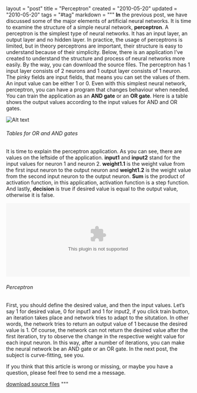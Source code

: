 layout = "post"
title = "Perceptron"
created = "2010-05-20"
updated = "2010-05-20"
tags = "#tag"
markdown = """
**In** the previous post, we have discussed some of the major elements of artificial neural networks. It is time to examine the structure of a simple neural network, **perceptron**. A perceptron is the simplest type of neural networks. It has an input layer, an output layer and no hidden layer. In practice, the usage of perceptrons is limited, but in theory perceptrons are important, their structure is easy to understand because of their simplicity. Below, there is an application I’ve created to understand the structure and process of neural networks more easily. By the way, you can download the source files. The perceptron has 1 input layer consists of 2 neurons and 1 output layer consists of 1 neuron. The pinky fields are input fields, that means you can set the values of them. An input value can be either 1 or 0. Even with this simplest neural network, perceptron, you can have a program that changes behaviour when needed. You can train the application as an **AND gate** or an **OR gate**. Here is a table shows the output values according to the input values for AND and OR gates.

![Alt text](/assets/2010/perceptron_OR_AND.jpg)  
###### Tables for OR and AND gates

It is time to explain the perceptron application. As you can see, there are values on the leftside of the application. **input1** and **input2** stand for the input values for neuron 1 and neuron 2. **weight1.1** is the weight value from the first input neuron to the output neuron and **weight1.2** is the weight value from the second input neuron to the output neuron. **Sum** is the product of activation function, in this application, activation function is a step function. And lastly, **decision** is true if desired value is equal to the output value, otherwise it is false.

<object width="500" height="200" data="/assets/2010/perceptron.swf"></object>  
###### Perceptron

First, you should define the desired value, and then the input values. Let’s say 1 for desired value, 0 for input1 and 1 for input2, if you click train button, an iteration takes place and network tries to adapt to the situtation. In other words, the network tries to return an output value of 1 because the desired value is 1. Of course, the network can not return the desired value after the first iteration, try to observe the change in the respective weight value for each input neuron. In this way, after a number of iterations, you can make the neural network be an AND gate or an OR gate. In the next post, the subject is curve-fitting, see you.

If you think that this article is wrong or missing, or maybe you have a question, please feel free to send me a message.

[download source files](/assets/2010/perceptron_source.zip)
"""
